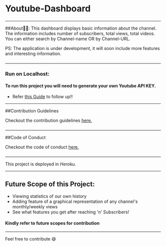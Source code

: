 # Youtube-Dashboard

###

---

##About🤔💭:
This dashboard displays basic information about the channel. The information includes number of subscribers, total views, total videos. You can either search by Channel-name OR by Channel-URL.

PS: The application is under development, it will soon include more features and interesting information.

###

---

### Run on Localhost:

#### To run this project you will need to generate your own Youtube API KEY.

- Refer [this Guide](Run_Locally.md) to follow up!!

---

##Contribution Guidelines

Checkout the contribution guidelines <a href="https://github.com/shriyaMadan/Youtube-Dashboard/blob/master/CONTRIBUTING.md">here.</a>

###

---

##Code of Conduct

Checkout the code of conduct <a href="https://github.com/shriyaMadan/Youtube-Dashboard/blob/master/CODE_OF_CONDUCT.md">here.</a>

###

---

This project is deployed in _Heroku_.

---

## Future Scope of this Project:

- Viewing statistics of our own history
- Adding feature of a graphical representation of any channel's monthly/weekly views
- See what features you get after reaching 'n' Subscribers!

#### Kindly refer to future scopes for contribution

---

Feel free to contribute :smile:
